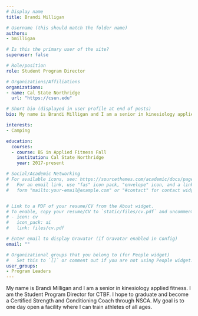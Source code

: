 ```yaml
---
# Display name
title: Brandi Milligan

# Username (this should match the folder name)
authors:
- bmilligan

# Is this the primary user of the site?
superuser: false

# Role/position
role: Student Program Director

# Organizations/Affiliations
organizations:
- name: Cal State Northridge
  url: "https://csun.edu"

# Short bio (displayed in user profile at end of posts)
bio: My name is Brandi Milligan and I am a senior in kinesiology applied fitness.

interests:
- Camping

education:
  courses:
  - course: BS in Applied Fitness Fall
    institution: Cal State Northridge
    year: 2017-present

# Social/Academic Networking
# For available icons, see: https://sourcethemes.com/academic/docs/page-builder/#icons
#   For an email link, use "fas" icon pack, "envelope" icon, and a link in the
#   form "mailto:your-email@example.com" or "#contact" for contact widget.


# Link to a PDF of your resume/CV from the About widget.
# To enable, copy your resume/CV to `static/files/cv.pdf` and uncomment the lines below.
# - icon: cv
#   icon_pack: ai
#   link: files/cv.pdf

# Enter email to display Gravatar (if Gravatar enabled in Config)
email: ""

# Organizational groups that you belong to (for People widget)
#   Set this to `[]` or comment out if you are not using People widget.
user_groups:
- Program Leaders
---
```


My name is Brandi Milligan and I am a senior in kinesiology applied fitness. I am the Student Program Director for CTBF. I hope to graduate and become a Certified Strength and Conditioning Coach through NSCA. My goal is to one day open a facility where I can train athletes of all ages.  